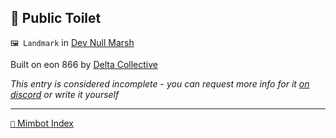 ## 🚽 Public Toilet

`🖼️ Landmark` in [Dev Null Marsh](<https://zeithalt.github.io/r/dev_null_marsh.html>)

Built on eon 866 by [Delta Collective](<https://zeithalt.github.io/r/delta_collective.html>)

_This entry is considered incomplete - you can request more info for it [on discord](<https://discord.com/channels/562910943848169472/1173922660489633802>) or write it yourself_

-----
[`📑` Mimbot Index](<https://zeithalt.github.io/r/#50e1>)
<!---
keywords:  
aliases: 
-->